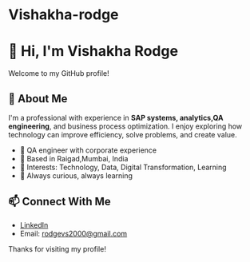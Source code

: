 # Vishakha-rodge
# 👋 Hi, I'm Vishakha Rodge

Welcome to my GitHub profile!

## 🌟 About Me

I'm a professional with experience in **SAP systems, analytics,QA engineering**, and business process optimization. I enjoy exploring how technology can improve efficiency, solve problems, and create value.

- 💼 QA engineer with corporate experience  
- 📍 Based in Raigad,Mumbai, India  
- 🧠 Interests: Technology, Data, Digital Transformation, Learning  
- 🌱 Always curious, always learning

## 📫 Connect With Me

- [LinkedIn](https://linkedin.com/in/yourusername)  
- Email: rodgevs2000@gmail.com

Thanks for visiting my profile!
